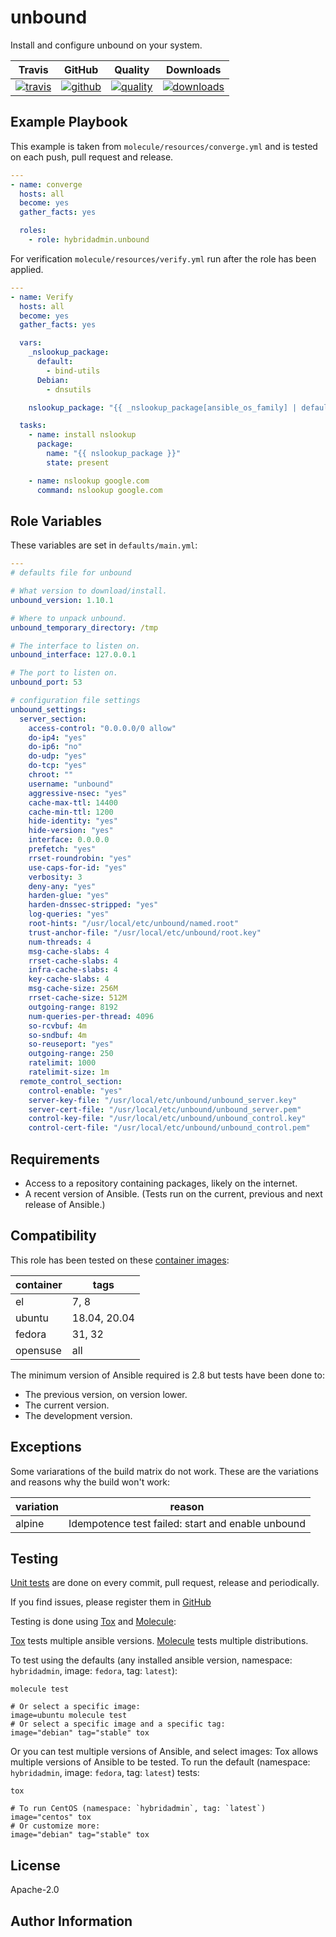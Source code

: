 # unbound

Install and configure unbound on your system.

|Travis|GitHub|Quality|Downloads|
|------|------|-------|---------|
|[![travis](https://travis-ci.org/hybridadmin/ansible-role-unbound.svg?branch=master)](https://travis-ci.org/hybridadmin/ansible-role-unbound.svg?branch=master)|[![github](https://github.com/hybridadmin/ansible-role-unbound/workflows/Ansible%20Molecule/badge.svg)](https://github.com/hybridadmin/ansible-role-unbound/actions)|[![quality](https://img.shields.io/ansible/quality/45335)](https://galaxy.ansible.com/hybridadmin/unbound)|[![downloads](https://img.shields.io/ansible/role/d/45335)](https://galaxy.ansible.com/hybridadmin/unbound)|

## Example Playbook

This example is taken from `molecule/resources/converge.yml` and is tested on each push, pull request and release.
```yaml
---
- name: converge
  hosts: all
  become: yes
  gather_facts: yes

  roles:
    - role: hybridadmin.unbound
```

For verification `molecule/resources/verify.yml` run after the role has been applied.
```yaml
---
- name: Verify
  hosts: all
  become: yes
  gather_facts: yes

  vars:
    _nslookup_package:
      default:
        - bind-utils
      Debian:
        - dnsutils

    nslookup_package: "{{ _nslookup_package[ansible_os_family] | default(_nslookup_package['default']) }}"

  tasks:
    - name: install nslookup
      package:
        name: "{{ nslookup_package }}"
        state: present

    - name: nslookup google.com
      command: nslookup google.com
```

## Role Variables

These variables are set in `defaults/main.yml`:
```yaml
---
# defaults file for unbound

# What version to download/install.
unbound_version: 1.10.1

# Where to unpack unbound.
unbound_temporary_directory: /tmp

# The interface to listen on.
unbound_interface: 127.0.0.1

# The port to listen on.
unbound_port: 53

# configuration file settings
unbound_settings:
  server_section:
    access-control: "0.0.0.0/0 allow"
    do-ip4: "yes"
    do-ip6: "no"
    do-udp: "yes"
    do-tcp: "yes"
    chroot: ""
    username: "unbound"
    aggressive-nsec: "yes"
    cache-max-ttl: 14400
    cache-min-ttl: 1200
    hide-identity: "yes"
    hide-version: "yes"
    interface: 0.0.0.0
    prefetch: "yes"
    rrset-roundrobin: "yes"
    use-caps-for-id: "yes"
    verbosity: 3
    deny-any: "yes"
    harden-glue: "yes"
    harden-dnssec-stripped: "yes"
    log-queries: "yes"
    root-hints: "/usr/local/etc/unbound/named.root"
    trust-anchor-file: "/usr/local/etc/unbound/root.key"
    num-threads: 4
    msg-cache-slabs: 4
    rrset-cache-slabs: 4
    infra-cache-slabs: 4
    key-cache-slabs: 4
    msg-cache-size: 256M
    rrset-cache-size: 512M
    outgoing-range: 8192
    num-queries-per-thread: 4096
    so-rcvbuf: 4m
    so-sndbuf: 4m
    so-reuseport: "yes"
    outgoing-range: 250
    ratelimit: 1000
    ratelimit-size: 1m
  remote_control_section:
    control-enable: "yes"
    server-key-file: "/usr/local/etc/unbound/unbound_server.key"
    server-cert-file: "/usr/local/etc/unbound/unbound_server.pem"
    control-key-file: "/usr/local/etc/unbound/unbound_control.key"
    control-cert-file: "/usr/local/etc/unbound/unbound_control.pem"  
```

## Requirements

- Access to a repository containing packages, likely on the internet.
- A recent version of Ansible. (Tests run on the current, previous and next release of Ansible.)

## Compatibility

This role has been tested on these [container images](https://hub.docker.com/):

|container|tags|
|---------|----|
|el|7, 8|
|ubuntu|18.04, 20.04|
|fedora|31, 32|
|opensuse|all|

The minimum version of Ansible required is 2.8 but tests have been done to:

- The previous version, on version lower.
- The current version.
- The development version.

## Exceptions

Some variarations of the build matrix do not work. These are the variations and reasons why the build won't work:

| variation                 | reason                 |
|---------------------------|------------------------|
| alpine | Idempotence test failed: start and enable unbound |


## Testing

[Unit tests](https://travis-ci.com/hybridadmin/ansible-role-unbound) are done on every commit, pull request, release and periodically.

If you find issues, please register them in [GitHub](https://github.com/hybridadmin/ansible-role-unbound/issues)

Testing is done using [Tox](https://tox.readthedocs.io/en/latest/) and [Molecule](https://github.com/ansible/molecule):

[Tox](https://tox.readthedocs.io/en/latest/) tests multiple ansible versions.
[Molecule](https://github.com/ansible/molecule) tests multiple distributions.

To test using the defaults (any installed ansible version, namespace: `hybridadmin`, image: `fedora`, tag: `latest`):

```
molecule test

# Or select a specific image:
image=ubuntu molecule test
# Or select a specific image and a specific tag:
image="debian" tag="stable" tox
```

Or you can test multiple versions of Ansible, and select images:
Tox allows multiple versions of Ansible to be tested. To run the default (namespace: `hybridadmin`, image: `fedora`, tag: `latest`) tests:

```
tox

# To run CentOS (namespace: `hybridadmin`, tag: `latest`)
image="centos" tox
# Or customize more:
image="debian" tag="stable" tox
```

## License

Apache-2.0


## Author Information
